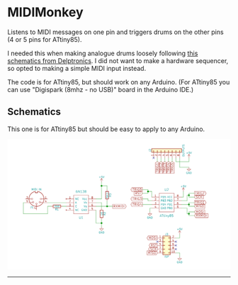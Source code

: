 # MIDIMonkey

Listens to MIDI messages on one pin and triggers drums on the other pins (4 or 5 pins for ATtiny85).

I needed this when making analogue drums loosely following [this schematics from Delptronics](http://mickeydelp.com/blog/anatomy-of-a-drum-machine). I did not want to make a hardware sequencer, so opted to making a simple MIDI input instead.

The code is for ATtiny85, but should work on any Arduino. (For ATtiny85 you can use "Digispark (8mhz - no USB)" board in the Arduino IDE.)

## Schematics

This one is for ATtiny85 but should be easy to apply to any Arduino.

![](MIDIMonkey.png "Schematics")

---
